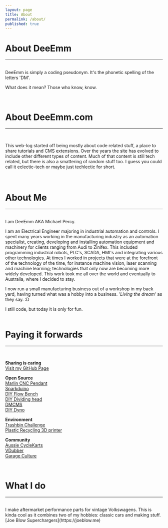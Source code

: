 ```yaml
---
layout: page
title: About
permalink: /about/
published: true
---
```



# About DeeEmm
---
<BR>
DeeEmm is simply a coding pseudonym. It's the phonetic spelling of the letters 'DM'. 

What does it mean? Those who know, know.


<BR>

# About DeeEmm.com
---
<BR>
  
  
This web-log started off being mostly about code related stuff, a place to share tutorials and CMS extensions. Over the years the site has evolved to include other different types of content. Much of that content is still tech related, but there is also a smattering of random stuff too. I guess you could call it eclectic-tech or maybe just techlectic for short.  
<BR><BR>


# About Me
---
<BR>
I am DeeEmm AKA Michael Percy.  

I am an Electrical Engineer majoring in industrial automation and controls. I spent many years working in the manufacturing industry as an automation specialist, creating, developing and installing automation equipment and machinery for clients ranging from Audi to Zinifex. This included programming industrial robots, PLC's, SCADA, HMI's and integrating various other technologies. At times I worked in projects that were at the forefront of the technology of the time, for instance machine vision, laser scanning and machine learning; technologies that only now are becoming more widely developed. This work took me all over the world and eventually to Australia, where I decided to stay.  

I now run a small manufacturing business out of a workshop in my back yard, having turned what was a hobby into a business. _'Living the dream'_ as they say.  :D  

I still code, but today it is only for fun.
<BR><BR>



# Paying it forwards
---
<BR>

**Sharing is caring**  
[Visit my GitHub Page](https://github.com/DeeEmm)  


**Open Source**  
[Marlin CNC Pendant](https://github.com/DeeEmm/Marlin-CNC-Pendant)  
[Sparkduino](https://github.com/DeeEmm/sparkduino)  
[DIY Flow Bench](https://github.com/DeeEmm/DIY-Flow-Bench)   
[DIY Dividing head](https://github.com/DeeEmm/DIY-Dividing-Head)  
[DMCMS](https://sourceforge.net/projects/dmcms/)  
[DIY Dyno](https://sourceforge.net/projects/diydyno/)  


**Environment**  
[Trashbin Challenge](https://trashbinchallenge.org)  
[Plastic Recycling 3D printer](https://DeeEmm.com)  


**Community**  
[Aussie CycleKarts](https://cyclekarts.com.au)  
[VDubber](https://vdubber.com)  
[Garage Culture](https://garageculture.com)  


<br>

# What I do  
---
<br>
I make aftermarket performance parts for vintage Volkswagens.  
This is kinda cool as it combines two of my hobbies: classic cars and making stuff.  
[Joe Blow Superchargers](https://joeblow.me)  